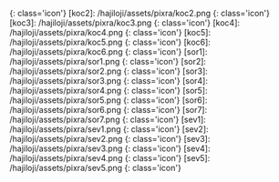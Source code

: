 [koc1]: /hajiloji/assets/pixra/koc1.png
{: class='icon'}
[koc2]: /hajiloji/assets/pixra/koc2.png
{: class='icon'}
[koc3]: /hajiloji/assets/pixra/koc3.png
{: class='icon'}
[koc4]: /hajiloji/assets/pixra/koc4.png
{: class='icon'}
[koc5]: /hajiloji/assets/pixra/koc5.png
{: class='icon'}
[koc6]: /hajiloji/assets/pixra/koc6.png
{: class='icon'}
[sor1]: /hajiloji/assets/pixra/sor1.png
{: class='icon'}
[sor2]: /hajiloji/assets/pixra/sor2.png
{: class='icon'}
[sor3]: /hajiloji/assets/pixra/sor3.png
{: class='icon'}
[sor4]: /hajiloji/assets/pixra/sor4.png
{: class='icon'}
[sor5]: /hajiloji/assets/pixra/sor5.png
{: class='icon'}
[sor6]: /hajiloji/assets/pixra/sor6.png
{: class='icon'}
[sor7]: /hajiloji/assets/pixra/sor7.png
{: class='icon'}
[sev1]: /hajiloji/assets/pixra/sev1.png
{: class='icon'}
[sev2]: /hajiloji/assets/pixra/sev2.png
{: class='icon'}
[sev3]: /hajiloji/assets/pixra/sev3.png
{: class='icon'}
[sev4]: /hajiloji/assets/pixra/sev4.png
{: class='icon'}
[sev5]: /hajiloji/assets/pixra/sev5.png
{: class='icon'}
